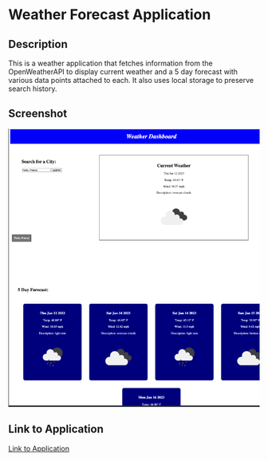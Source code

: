 # Weather Forecast Application

## Description
This is a weather application that fetches information from the OpenWeatherAPI to display current weather and a 5 day forecast with various data points attached to each. It also uses local storage to preserve search history. 

## Screenshot

![Screenshot of Application](./assets/images/Deployed%20Application.png)

## Link to Application

[Link to Application](https://gabess3.github.io/Weather-Forecast/)